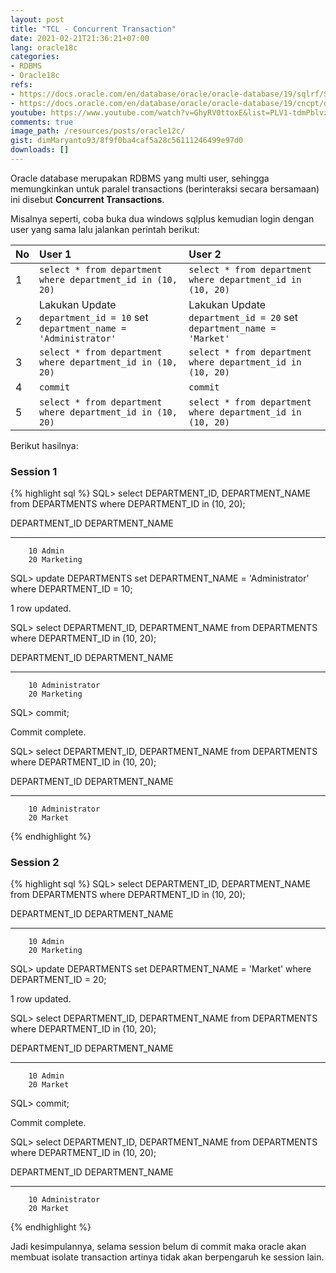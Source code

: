 ```yaml
---
layout: post
title: "TCL - Concurrent Transaction"
date: 2021-02-21T21:36:21+07:00
lang: oracle18c
categories:
- RDBMS
- Oracle18c
refs: 
- https://docs.oracle.com/en/database/oracle/oracle-database/19/sqlrf/SET-TRANSACTION.html#GUID-F11E1E30-5871-48D1-8266-F80A1DF126A1
- https://docs.oracle.com/en/database/oracle/oracle-database/19/cncpt/data-concurrency-and-consistency.html#GUID-7AD41DFA-04E5-4738-B744-C4407170411C
youtube: https://www.youtube.com/watch?v=GhyRV0ttoxE&list=PLV1-tdmPblvzqS-Z57hZ_spTRtVvnYYpV&index=71
comments: true
image_path: /resources/posts/oracle12c/
gist: dimMaryanto93/8f9f0ba4caf5a28c56111246499e97d0
downloads: []
---
```


Oracle database merupakan RDBMS yang multi user, sehingga memungkinkan untuk paralel transactions (berinteraksi secara bersamaan) ini disebut **Concurrent Transactions**.

Misalnya seperti, coba buka dua windows sqlplus kemudian login dengan user yang sama lalu jalankan perintah berikut:

| No    | User 1   | User 2 |
| :---  | :---     | :---   |
| 1     | `select * from department where department_id in (10, 20)`| `select * from department where department_id in (10, 20)` |
| 2     | Lakukan Update `department_id = 10` set `department_name = 'Administrator'`| Lakukan Update `department_id = 20` set `department_name = 'Market'` |
| 3     | `select * from department where department_id in (10, 20)`| `select * from department where department_id in (10, 20)` |
| 4     | `commit`| `commit` |
| 5     | `select * from department where department_id in (10, 20)`| `select * from department where department_id in (10, 20)` |

Berikut hasilnya:

### Session 1

{% highlight sql %}
SQL> select DEPARTMENT_ID, DEPARTMENT_NAME
from DEPARTMENTS
where DEPARTMENT_ID in (10, 20);

DEPARTMENT_ID DEPARTMENT_NAME
------------- ------------------------------
        10 Admin
        20 Marketing

SQL> update DEPARTMENTS set DEPARTMENT_NAME = 'Administrator'
where DEPARTMENT_ID = 10;

1 row updated.

SQL> select DEPARTMENT_ID, DEPARTMENT_NAME
from DEPARTMENTS
where DEPARTMENT_ID in (10, 20);

DEPARTMENT_ID DEPARTMENT_NAME
------------- ------------------------------
        10 Administrator
        20 Marketing

SQL> commit;

Commit complete.

SQL> select DEPARTMENT_ID, DEPARTMENT_NAME
from DEPARTMENTS
where DEPARTMENT_ID in (10, 20);

DEPARTMENT_ID DEPARTMENT_NAME
------------- ------------------------------
        10 Administrator
        20 Market
{% endhighlight %}
    
### Session 2

{% highlight sql %}
SQL> select DEPARTMENT_ID, DEPARTMENT_NAME
from DEPARTMENTS
where DEPARTMENT_ID in (10, 20);

DEPARTMENT_ID DEPARTMENT_NAME
------------- ------------------------------
        10 Admin
        20 Marketing

SQL> update DEPARTMENTS set DEPARTMENT_NAME = 'Market'
where DEPARTMENT_ID = 20;

1 row updated.

SQL> select DEPARTMENT_ID, DEPARTMENT_NAME
from DEPARTMENTS
where DEPARTMENT_ID in (10, 20);

DEPARTMENT_ID DEPARTMENT_NAME
------------- ------------------------------
        10 Admin
        20 Market

SQL> commit;

Commit complete.

SQL> select DEPARTMENT_ID, DEPARTMENT_NAME
from DEPARTMENTS
where DEPARTMENT_ID in (10, 20);

DEPARTMENT_ID DEPARTMENT_NAME
------------- ------------------------------
        10 Administrator
        20 Market
{% endhighlight %}

Jadi kesimpulannya, selama session belum di commit maka oracle akan membuat isolate transaction artinya tidak akan berpengaruh ke session lain.

